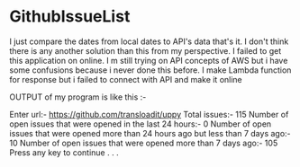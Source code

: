 # GithubIssueList

I just compare the dates from local dates to API's data that's it. 
I don't think there is any another solution than this from my perspective.
I failed to get this application on online. I m still trying on API concepts of AWS but i have some confusions because i never done this before. 
I make Lambda function for response but i failed to connect with API and make it online



OUTPUT of my program is like this :-

 Enter url:-
https://github.com/transloadit/uppy
 Total issues:-  115
 Number of  open issues that were opened in the last 24 hours:-                              0
 Number of  open issues that were  opened more than 24 hours ago but less than 7 days ago:-  10
 Number of open issues that were opened more than 7 days ago:-                               105
Press any key to continue . . .


